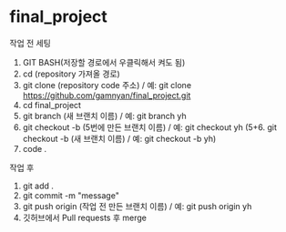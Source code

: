 # final_project

작업 전 세팅

1. GIT BASH(저장할 경로에서 우클릭해서 켜도 됨)
2. cd (repository 가져올 경로)
3. git clone (repository code 주소) / 예: git clone https://github.com/gamnyan/final_project.git
4. cd final_project
5. git branch (새 브랜치 이름) / 예: git branch yh
6. git checkout -b (5번에 만든 브랜치 이름) / 예: git checkout yh
   (5+6. git checkout -b (새 브랜치 이름) / 예: git checkout -b yh)
7. code .

작업 후

1. git add .
2. git commit -m "message"
3. git push origin (작업 전 만든 브랜치 이름) / 예: git push origin yh
4. 깃허브에서 Pull requests 후 merge
